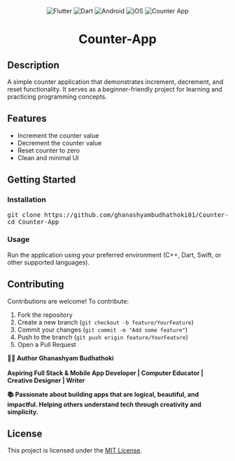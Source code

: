 <div align="center">

  <!-- Flutter badge -->
  <img src="https://img.shields.io/badge/Flutter-02569B?style=for-the-badge&logo=flutter&logoColor=white" alt="Flutter"/>

  <!-- Dart badge -->
  <img src="https://img.shields.io/badge/Dart-0175C2?style=for-the-badge&logo=dart&logoColor=white" alt="Dart"/>

  <!-- Platform: Android -->
  <img src="https://img.shields.io/badge/Android-3DDC84?style=for-the-badge&logo=android&logoColor=white" alt="Android"/>

  <!-- Platform: iOS -->
  <img src="https://img.shields.io/badge/iOS-000000?style=for-the-badge&logo=apple&logoColor=white" alt="iOS"/>

  <!-- App type -->
  <img src="https://img.shields.io/badge/Counter-App-lightgrey?style=for-the-badge" alt="Counter App"/>

</div>


<h1 align="center">Counter-App</h1>

<h2>Description</h2>
<p>
  A simple counter application that demonstrates increment, decrement, and reset functionality. 
  It serves as a beginner-friendly project for learning and practicing programming concepts.
</p>

<h2>Features</h2>
<ul>
  <li>Increment the counter value</li>
  <li>Decrement the counter value</li>
  <li>Reset counter to zero</li>
  <li>Clean and minimal UI</li>
</ul>

<h2>Getting Started</h2>

<h3>Installation</h3>
<pre>
git clone https://github.com/ghanashyambudhathoki01/Counter-App.git
cd Counter-App
</pre>

<h3>Usage</h3>
<p>
  Run the application using your preferred environment (C++, Dart, Swift, or other supported languages).
</p>

<h2>Contributing</h2>
<p>
  Contributions are welcome! To contribute:
</p>
<ol>
  <li>Fork the repository</li>
  <li>Create a new branch (<code>git checkout -b feature/YourFeature</code>)</li>
  <li>Commit your changes (<code>git commit -m "Add some feature"</code>)</li>
  <li>Push to the branch (<code>git push origin feature/YourFeature</code>)</li>
  <li>Open a Pull Request</li>
</ol>
<strong>
🧑‍🎓 Author Ghanashyam Budhathoki <br> <br>
Aspiring Full Stack & Mobile App Developer | Computer Educator | Creative Designer | Writer

📚 Passionate about building apps that are logical, beautiful, and impactful.
Helping others understand tech through creativity and simplicity.</strong>

<h2>License</h2>
<p>
  This project is licensed under the 
  <a href="https://github.com/ghanashyambudhathoki01/Counter-App/blob/main/LICENSE">MIT License</a>.
</p>

